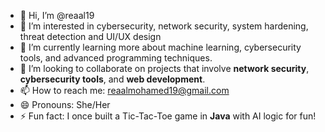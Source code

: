 - 👋 Hi, I’m @reaal19
- 👀 I’m interested in cybersecurity, network security, system hardening, threat detection and UI/UX design 
- 🌱 I’m currently learning more about machine learning, cybersecurity tools, and advanced programming techniques.
- 💞️ I’m looking to collaborate on projects that involve **network security**, **cybersecurity tools**, and **web development**.
- 📫 How to reach me: [reaalmohamed19@gmail.com](mailto:reaalmohamed19@gmail.com)
- 😄 Pronouns: She/Her
- ⚡ Fun fact: I once built a Tic-Tac-Toe game in **Java** with AI logic for fun!

<!---
reaal19/reaal19 is a ✨ special ✨ repository because its `README.md` (this file) appears on your GitHub profile.
You can click the Preview link to take a look at your changes.
--->
